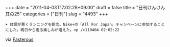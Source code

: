 +++
date = "2011-04-03T17:02:28+09:00"
draft = false
title = "日刊けんけん 其の25"
categories = ["日刊"]
slug = "4493"
+++


    ➤ 体調が悪くランニングを断念。Nike+の「All For Japan」キャンペーンに参加することにした。明日から走る楽しみが増えた。<p />110404 02:02:22

<div class="posterous_quote_citation">via <a href="http://www.lastday.jp/2011/02/28/fasterous">Fasterous</a></div>
  
